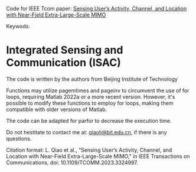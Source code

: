 Code for IEEE Tcom paper: [Sensing User’s Activity, Channel, and Location with Near-Field Extra-Large-Scale MIMO](https://ieeexplore.ieee.org/document/10286475)

Keywods:

# Integrated Sensing and Communication (ISAC)

The code is written by the authors from Beijing Institute of Technology

Functions may utilize pagemtimes and pageinv to circumvent the use of for loops, requiring Matlab 2022a or a more recent version. However, it's possible to modify these functions to employ for loops, making them compatible with older versions of Matlab.

The code can be adapted for parfor to decrease the execution time.

Do not hestitate to contact me at: qiaoli@bit.edu.cn, if there is any questions.

Citation format: 
L. Qiao et al., "Sensing User’s Activity, Channel, and Location with Near-Field Extra-Large-Scale MIMO," in IEEE Transactions on Communications, doi: 10.1109/TCOMM.2023.3324997.


